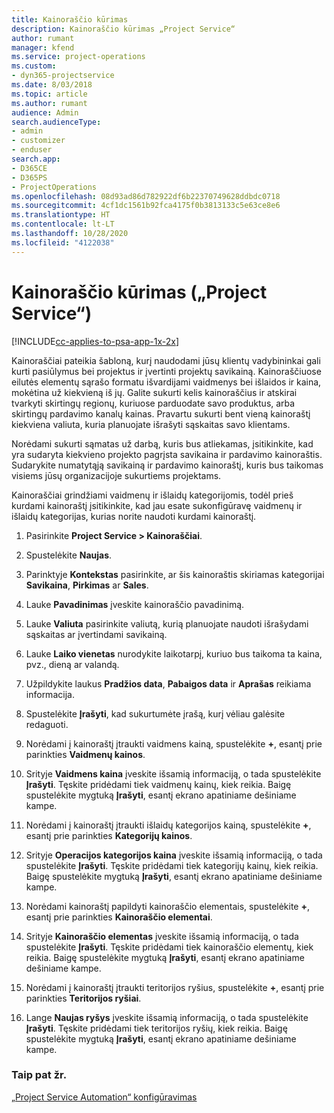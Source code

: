 ```yaml
---
title: Kainoraščio kūrimas
description: Kainoraščio kūrimas „Project Service“
author: rumant
manager: kfend
ms.service: project-operations
ms.custom:
- dyn365-projectservice
ms.date: 8/03/2018
ms.topic: article
ms.author: rumant
audience: Admin
search.audienceType:
- admin
- customizer
- enduser
search.app:
- D365CE
- D365PS
- ProjectOperations
ms.openlocfilehash: 08d93ad86d782922df6b22370749628ddbdc0718
ms.sourcegitcommit: 4cf1dc1561b92fca4175f0b3813133c5e63ce8e6
ms.translationtype: HT
ms.contentlocale: lt-LT
ms.lasthandoff: 10/28/2020
ms.locfileid: "4122038"
---
```

# <a name="create-a-price-list-project-service"></a>Kainoraščio kūrimas („Project Service“)

[!INCLUDE[cc-applies-to-psa-app-1x-2x](../includes/cc-applies-to-psa-app-1x-2x.md)]

Kainoraščiai pateikia šabloną, kurį naudodami jūsų klientų vadybininkai gali kurti pasiūlymus bei projektus ir įvertinti projektų savikainą. Kainoraščiuose eilutės elementų sąrašo formatu išvardijami vaidmenys bei išlaidos ir kaina, mokėtina už kiekvieną iš jų. Galite sukurti kelis kainoraščius ir atskirai tvarkyti skirtingų regionų, kuriuose parduodate savo produktus, arba skirtingų pardavimo kanalų kainas. Pravartu sukurti bent vieną kainoraštį kiekviena valiuta, kuria planuojate išrašyti sąskaitas savo klientams.  
  
Norėdami sukurti sąmatas už darbą, kuris bus atliekamas, įsitikinkite, kad yra sudaryta kiekvieno projekto pagrįsta savikaina ir pardavimo kainoraštis. Sudarykite numatytąją savikainą ir pardavimo kainoraštį, kuris bus taikomas visiems jūsų organizacijoje sukurtiems projektams.  
  
Kainoraščiai grindžiami vaidmenų ir išlaidų kategorijomis, todėl prieš kurdami kainoraštį įsitikinkite, kad jau esate sukonfigūravę vaidmenų ir išlaidų kategorijas, kurias norite naudoti kurdami kainoraštį.  
  
1.  Pasirinkite **Project Service > Kainoraščiai**.  
  
2.  Spustelėkite **Naujas**.  
  
3.  Parinktyje **Kontekstas** pasirinkite, ar šis kainoraštis skiriamas kategorijai **Savikaina**, **Pirkimas** ar **Sales**.  
  
4.  Lauke **Pavadinimas** įveskite kainoraščio pavadinimą.  
  
5.  Lauke **Valiuta** pasirinkite valiutą, kurią planuojate naudoti išrašydami sąskaitas ar įvertindami savikainą.  
  
6.  Lauke **Laiko vienetas** nurodykite laikotarpį, kuriuo bus taikoma ta kaina, pvz., dieną ar valandą.  
  
7.  Užpildykite laukus **Pradžios data**, **Pabaigos data** ir **Aprašas** reikiama informacija.  
  
8.  Spustelėkite **Įrašyti**, kad sukurtumėte įrašą, kurį vėliau galėsite redaguoti.  
  
9. Norėdami į kainoraštį įtraukti vaidmens kainą, spustelėkite **+**, esantį prie parinkties **Vaidmenų kainos**.  
  
10. Srityje **Vaidmens kaina** įveskite išsamią informaciją, o tada spustelėkite **Įrašyti**. Tęskite pridėdami tiek vaidmenų kainų, kiek reikia. Baigę spustelėkite mygtuką **Įrašyti**, esantį ekrano apatiniame dešiniame kampe.  
  
11. Norėdami į kainoraštį įtraukti išlaidų kategorijos kainą, spustelėkite **+**, esantį prie parinkties **Kategorijų kainos**.  
  
12. Srityje **Operacijos kategorijos kaina** įveskite išsamią informaciją, o tada spustelėkite **Įrašyti**. Tęskite pridėdami tiek kategorijų kainų, kiek reikia. Baigę spustelėkite mygtuką **Įrašyti**, esantį ekrano apatiniame dešiniame kampe.  
  
13. Norėdami kainoraštį papildyti kainoraščio elementais, spustelėkite **+**, esantį prie parinkties **Kainoraščio elementai**.  
  
14. Srityje **Kainoraščio elementas** įveskite išsamią informaciją, o tada spustelėkite **Įrašyti**. Tęskite pridėdami tiek kainoraščio elementų, kiek reikia. Baigę spustelėkite mygtuką **Įrašyti**, esantį ekrano apatiniame dešiniame kampe.  
  
15. Norėdami į kainoraštį įtraukti teritorijos ryšius, spustelėkite **+**, esantį prie parinkties **Teritorijos ryšiai**.  
  
16. Lange **Naujas ryšys** įveskite išsamią informaciją, o tada spustelėkite **Įrašyti**. Tęskite pridėdami tiek teritorijos ryšių, kiek reikia. Baigę spustelėkite mygtuką **Įrašyti**, esantį ekrano apatiniame dešiniame kampe.  
  
### <a name="see-also"></a>Taip pat žr.  
 [„Project Service Automation“ konfigūravimas](../psa/configure.md)
